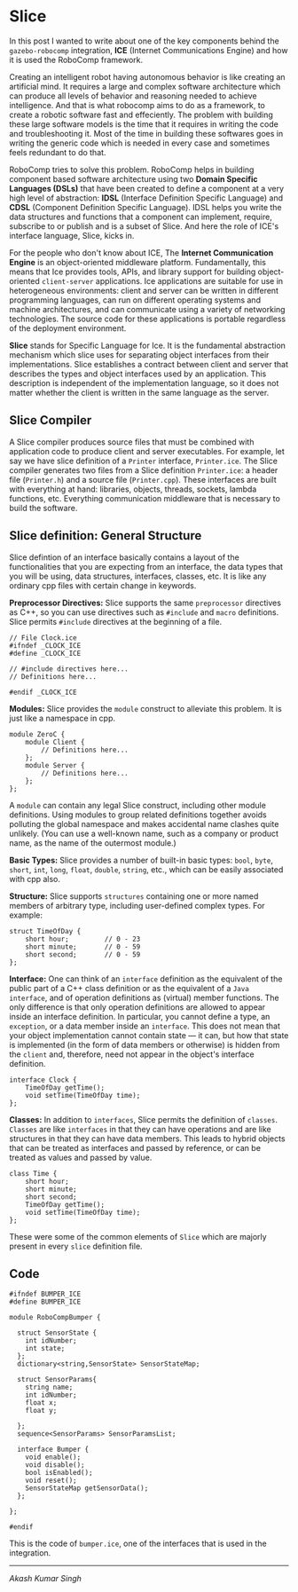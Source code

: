 # Slice

In this post I wanted to write about one of the key components behind the `gazebo-robocomp` integration, **ICE** (Internet Communications Engine) and how it is used the RoboComp framework.

Creating an intelligent robot having autonomous behavior is like creating an artificial mind. It requires a large and complex software architecture which can produce all levels of behavior and reasoning needed to achieve intelligence. And that is what robocomp aims to do as a framework, to create a robotic software fast and effeciently. The problem with building these large software models is the time that it requires in writing the code and troubleshooting it. Most of the time in building these softwares goes in writing the generic code which is needed in every case and sometimes feels redundant to do that.

RoboComp tries to solve this problem. RoboComp helps in building component based software architecture using two **Domain Specific Languages (DSLs)** that have been created to define a component at a very high level of abstraction: **IDSL** (Interface Definition Specific Language) and **CDSL** (Component Definition Specific Language). IDSL helps you write the data structures and functions that a component can implement, require, subscribe to or publish and is a subset of Slice. And here the role of ICE's interface language, Slice, kicks in.

For the people who don't know about ICE, The **Internet Communication Engine** is an object-oriented middleware platform. Fundamentally, this means that Ice provides tools, APIs, and library support for building object-oriented `client-server` applications. Ice applications are suitable for use in heterogeneous environments: client and server can be written in different programming languages, can run on different operating systems and machine architectures, and can communicate using a variety of networking technologies. The source code for these applications is portable regardless of the deployment environment.

**Slice** stands for Specific Language for Ice. It is the fundamental abstraction mechanism which slice uses for separating object interfaces from their implementations. Slice establishes a contract between client and server that describes the types and object interfaces used by an application. This description is independent of the implementation language, so it does not matter whether the client is written in the same language as the server.

## Slice Compiler

A Slice compiler produces source files that must be combined with application code to produce client and server executables. For example, let say we have slice definition of a `Printer` interface, `Printer.ice`. The Slice compiler generates two files from a Slice definition `Printer.ice`: a header file (`Printer.h`) and a source file (`Printer.cpp`). These interfaces are built with everything at hand: libraries, objects, threads, sockets, lambda functions, etc. Everything communication middleware that is necessary to build the software.

## Slice definition: General Structure

Slice defintion of an interface basically contains a layout of the functionalities that you are expecting from an interface, the data types that you will be using, data structures, interfaces, classes, etc. It is like any ordinary cpp files with certain change in keywords. 

**Preprocessor Directives:** Slice supports the same `preprocessor` directives as C++, so you can use directives such as `#include` and `macro` definitions. Slice permits `#include` directives at the beginning of a file. 

```
// File Clock.ice
#ifndef _CLOCK_ICE
#define _CLOCK_ICE

// #include directives here...
// Definitions here...

#endif _CLOCK_ICE
```

**Modules:** Slice provides the `module` construct to alleviate this problem. It is just like a namespace in cpp.

```
module ZeroC {
    module Client {
        // Definitions here...
    };
    module Server {
        // Definitions here...
    };
};
```

A `module` can contain any legal Slice construct, including other module definitions. Using modules to group related definitions together avoids polluting the global namespace and makes accidental name clashes quite unlikely. (You can use a well-known name, such as a company or product name, as the name of the outermost module.)

**Basic Types:** Slice provides a number of built-in basic types: `bool`, `byte`, `short`, `int`, `long`, `float`, `double`, `string`, etc., which can be easily associated with cpp also.

**Structure:** Slice supports `structures` containing one or more named members of arbitrary type, including user-defined complex types. For example:

```
struct TimeOfDay {
    short hour;         // 0 - 23
    short minute;       // 0 - 59
    short second;       // 0 - 59
};
```

**Interface:** One can think of an `interface` definition as the equivalent of the public part of a C++ class definition or as the equivalent of a `Java interface`, and of operation definitions as (virtual) member functions. The only difference is that only operation definitions are allowed to appear inside an interface definition. In particular, you cannot define a type, an `exception`, or a data member inside an `interface`. This does not mean that your object implementation cannot contain state — it can, but how that state is implemented (in the form of data members or otherwise) is hidden from the `client` and, therefore, need not appear in the object's interface definition.

```
interface Clock {
    TimeOfDay getTime();
    void setTime(TimeOfDay time);
};
```

**Classes:** In addition to `interfaces`, Slice permits the definition of `classes`. `Classes` are like `interfaces` in that they can have operations and are like structures in that they can have data members. This leads to hybrid objects that can be treated as interfaces and passed by reference, or can be treated as values and passed by value.

```
class Time {
    short hour;
    short minute;
    short second;
    TimeOfDay getTime();
    void setTime(TimeOfDay time);
};
```
These were some of the common elements of `Slice` which are majorly present in every `slice` definition file.

## Code

```
#ifndef BUMPER_ICE
#define BUMPER_ICE

module RoboCompBumper {

  struct SensorState {
    int idNumber;
    int state;
  };
  dictionary<string,SensorState> SensorStateMap;

  struct SensorParams{
    string name;
    int idNumber;
    float x;
    float y;
    
  };
  sequence<SensorParams> SensorParamsList;

  interface Bumper {
    void enable();
    void disable();
    bool isEnabled();
    void reset();
    SensorStateMap getSensorData();
  };

};

#endif
```

This is the code of `bumper.ice`, one of the interfaces that is used in the integration.

* * *
*Akash Kumar Singh*
